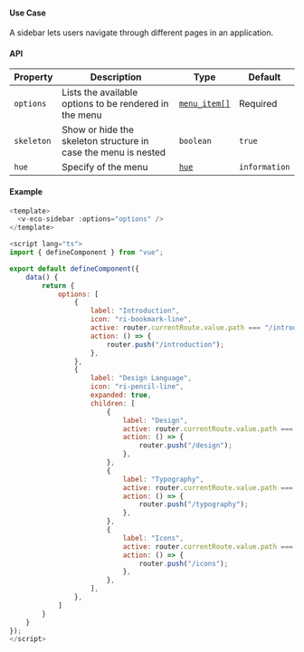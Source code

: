 #### Use Case

A sidebar lets users navigate through different pages in an application.

#### API

| Property   | Description                                                    | Type                             | Default       |
| ---------- | -------------------------------------------------------------- | -------------------------------- | ------------- |
| `options`  | Lists the available options to be rendered in the menu         | [`menu_item[]`](/menu#menu-item) | Required      |
| `skeleton` | Show or hide the skeleton structure in case the menu is nested | `boolean`                        | `true`        |
| `hue`      | Specify of the menu                                            | [`hue`](/types#hue)              | `information` |

#### Example

```js
<template>
  <v-eco-sidebar :options="options" />
</template>

<script lang="ts">
import { defineComponent } from "vue";

export default defineComponent({
  	data() {
		return {
			options: [
				{
					label: "Introduction",
					icon: "ri-bookmark-line",
					active: router.currentRoute.value.path === "/introduction",
					action: () => {
						router.push("/introduction");
					},
				},
				{
					label: "Design Language",
					icon: "ri-pencil-line",
					expanded: true,
					children: [
						{
							label: "Design",
							active: router.currentRoute.value.path === "/design",
							action: () => {
								router.push("/design");
							},
						},
						{
							label: "Typography",
							active: router.currentRoute.value.path === "/typography",
							action: () => {
								router.push("/typography");
							},
						},
						{
							label: "Icons",
							active: router.currentRoute.value.path === "/icons",
							action: () => {
								router.push("/icons");
							},
						},
					],
				},
			]
		}
	}
});
</script>
```
